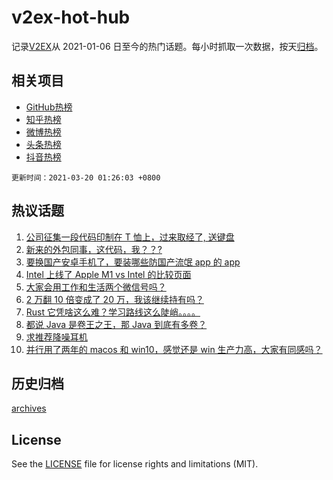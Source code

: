 # v2ex-hot-hub

 记录[V2EX](https://www.v2ex.com/)从 2021-01-06 日至今的热门话题。每小时抓取一次数据，按天[归档](archives)。
 
 ## 相关项目

- [GitHub热榜](https://github.com/lonnyzhang423/github-hot-hub)
- [知乎热榜](https://github.com/lonnyzhang423/zhihu-hot-hub)
- [微博热榜](https://github.com/lonnyzhang423/weibo-hot-hub)
- [头条热榜](https://github.com/lonnyzhang423/toutiao-hot-hub)
- [抖音热榜](https://github.com/lonnyzhang423/douyin-hot-hub)


 `更新时间：2021-03-20 01:26:03 +0800`

## 热议话题

1. [公司征集一段代码印制在 T 恤上，过来取经了, 送键盘](https://www.v2ex.com/t/763130)
1. [新来的外包同事，这代码，我？？?](https://www.v2ex.com/t/763063)
1. [要换国产安卓手机了，要装哪些防国产流氓 app 的 app](https://www.v2ex.com/t/763097)
1. [Intel 上线了 Apple M1 vs Intel 的比较页面](https://www.v2ex.com/t/763028)
1. [大家会用工作和生活两个微信号吗？](https://www.v2ex.com/t/763052)
1. [2 万翻 10 倍变成了 20 万，我该继续持有吗？](https://www.v2ex.com/t/763109)
1. [Rust 它凭啥这么难？学习路线这么陡峭。。。。](https://www.v2ex.com/t/763062)
1. [都说 Java 是卷王之王，那 Java 到底有多卷？](https://www.v2ex.com/t/763188)
1. [求推荐降噪耳机](https://www.v2ex.com/t/763031)
1. [并行用了两年的 macos 和 win10，感觉还是 win 生产力高，大家有同感吗？](https://www.v2ex.com/t/763209)

## 历史归档

[archives](archives)

## License

See the [LICENSE](LICENSE) file for license rights and limitations (MIT).
